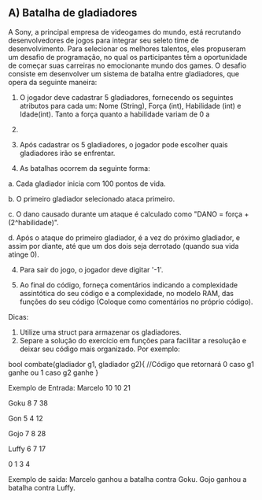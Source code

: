 ## A) Batalha de gladiadores 
A Sony, a principal empresa de videogames do mundo, está recrutando desenvolvedores de jogos para 
integrar seu seleto time de desenvolvimento. Para selecionar os melhores talentos, eles propuseram um 
desafio de programação, no qual os participantes têm a oportunidade de começar suas carreiras no 
emocionante mundo dos games.
O desafio consiste em desenvolver um sistema de batalha entre gladiadores, que opera da seguinte 
maneira:

1. O jogador deve cadastrar 5 gladiadores, fornecendo os seguintes atributos para cada um: Nome 
(String), Força (int), Habilidade (int) e Idade(int). Tanto a força quanto a habilidade variam de 0 a 
10.

2. Após cadastrar os 5 gladiadores, o jogador pode escolher quais gladiadores irão se enfrentar.

3. As batalhas ocorrem da seguinte forma:

a. Cada gladiador inicia com 100 pontos de vida.

b. O primeiro gladiador selecionado ataca primeiro.

c. O dano causado durante um ataque é calculado como "DANO = força + (2^habilidade)".

d. Após o ataque do primeiro gladiador, é a vez do próximo gladiador, e assim por diante, 
até que um dos dois seja derrotado (quando sua vida atinge 0).

4. Para sair do jogo, o jogador deve digitar '-1'.

5. Ao final do código, forneça comentários indicando a complexidade assintótica do seu código e a 
complexidade, no modelo RAM, das funções do seu código (Coloque como comentários no 
próprio código).

Dicas:

1. Utilize uma struct para armazenar os gladiadores.
2. Separe a solução do exercício em funções para facilitar a resolução e deixar seu código mais 
organizado. Por exemplo:

bool combate(gladiador g1, gladiador g2){
    //Código que retornará 0 caso g1 ganhe ou 1 caso g2 ganhe
}

Exemplo de Entrada: 
Marcelo
10
10
21

Goku
8
7
38

Gon
5
4
12

Gojo
7
8
28

Luffy
6
7
17

0 1
3 4

Exemplo de saida:
Marcelo ganhou a batalha contra Goku.
Gojo ganhou a batalha contra Luffy.
